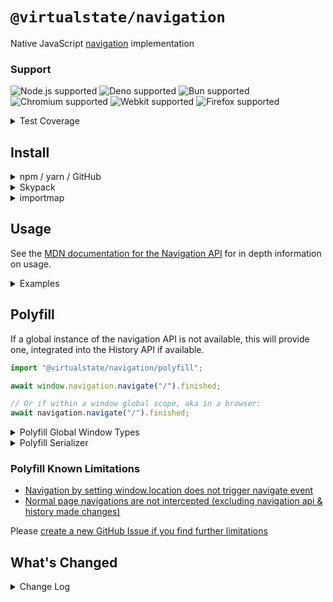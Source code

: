 # `@virtualstate/navigation`

Native JavaScript [navigation](https://html.spec.whatwg.org/multipage/nav-history-apis.html#navigation-api) implementation 

[//]: # (badges)

### Support

 ![Node.js supported](https://img.shields.io/badge/node-%3E%3D16.0.0-blue) ![Deno supported](https://img.shields.io/badge/deno-%3E%3D1.17.0-blue) ![Bun supported](https://img.shields.io/badge/bun-%3E%3D0.1.11-blue) ![Chromium supported](https://img.shields.io/badge/chromium-%3E%3D98.0.4695.0-blue) ![Webkit supported](https://img.shields.io/badge/webkit-%3E%3D15.4-blue) ![Firefox supported](https://img.shields.io/badge/firefox-%3E%3D94.0.1-blue)

 <details><summary>Test Coverage</summary>

 ![Web Platform Tests 140/277](https://img.shields.io/badge/Web%20Platform%20Tests-140%2F277-brightgreen) ![92.86%25 lines covered](https://img.shields.io/badge/lines-92.86%25-brightgreen) ![92.86%25 statements covered](https://img.shields.io/badge/statements-92.86%25-brightgreen) ![83.11%25 functions covered](https://img.shields.io/badge/functions-83.11%25-brightgreen) ![83.02%25 branches covered](https://img.shields.io/badge/branches-83.02%25-brightgreen) 

</details>

[//]: # (badges)

## Install 


<details><summary>npm / yarn / GitHub</summary>


- [Package Registry Link - GitHub](https://github.com/virtualstate/navigation/packages)
- [Package Registry Link - npm](https://www.npmjs.com/package/@virtualstate/navigation)

```
npm i --save @virtualstate/navigation
```

_Or_

```
yarn add @virtualstate/navigation
```

Then

```typescript
import { Navigation } from "@virtualstate/navigation";
```
</details>

<details><summary>Skypack</summary>

- [Package Registry Link - Skypack](https://www.skypack.dev/view/@virtualstate/navigation)

```typescript
const { Navigation } = await import("https://cdn.skypack.dev/@virtualstate/navigation");
```

_Or_

```typescript
import { Navigation } from "https://cdn.skypack.dev/@virtualstate/navigation";
```
</details>

<details><summary>importmap</summary>

[`importmap` documentation](https://developer.mozilla.org/en-US/docs/Web/HTML/Element/script/type/importmap)

```html
<script type="importmap">
    {  
        "imports": {
            "@virtualstate/navigation": "https://cdn.skypack.dev/@virtualstate/navigation"
        }
    }
</script>
<script type="module">
    import { Navigation } from "@virtualstate/navigation"
</script>
```
</details>

## Usage

See the [MDN documentation for the Navigation API](https://developer.mozilla.org/en-US/docs/Web/API/Navigation_API) for in depth information on usage. 

<details><summary>Examples</summary>

## Navigation

```typescript
import { Navigation } from "@virtualstate/navigation";

const navigation = new Navigation();

// Set initial url
navigation.navigate("/");

navigation.navigate("/skipped");

// Use .finished to wait for the transition to complete
await navigation.navigate("/awaited").finished;

```

## Waiting for events

```typescript
import { Navigation } from "@virtualstate/navigation";

const navigation = new Navigation();

navigation.addEventListener("navigate", async ({ destination, preventDefault }) => {
    if (new URL(destination.url).pathname === "/disallow") {
        preventDefault();
    }
});

await navigation.navigate("/allowed").finished; // Resolves
await navigation.navigate("/disallow").finished; // Rejects

```

## Transitions

```typescript
import { Navigation } from "@virtualstate/navigation";
import { loadPhotoIntoCache } from "./cache";

const navigation = new Navigation();

navigation.addEventListener("navigate", async ({ destination, intercept }) => {
    intercept({
        async handler() {
            await loadPhotoIntoCache(destination.url)
        }
    });
});
```

## URLPattern

You can match `destination.url` using [`URLPattern`](https://developer.mozilla.org/en-US/docs/Web/API/URL_Pattern_API)

```typescript
import {Navigation} from "@virtualstate/navigation";
import {URLPattern} from "urlpattern-polyfill";

const navigation = new Navigation();

navigation.addEventListener("navigate", async ({destination, intercept}) => {
    const pattern = new URLPattern({ pathname: "/books/:id" });
    const match = pattern.exec(destination.url);
    if (match) {
        intercept({
            handler: transition
        });
    }

    async function transition() {
        console.log("load book", match.pathname.groups.id)
    }
});

navigation.navigate("/book/1");
```

## State

```typescript

import { Navigation } from "@virtualstate/navigation";

const navigation = new Navigation();

navigation.addEventListener("currententrychange", () => {
    console.log({ updatedState: navigation.currentEntry?.getState() });
});

await navigation.updateCurrentEntry({
    state: {
        items: [
            "first",
            "second"
        ],
        index: 0
    }
}).finished;

await navigation.updateCurrentEntry({
    state: {
        ...navigation.currentEntry.getState(),
        index: 1
    }
}).finished;
```
</details>

## Polyfill

If a global instance of the navigation API is not available, this will provide one, integrated into the History API if available. 

```typescript
import "@virtualstate/navigation/polyfill";

await window.navigation.navigate("/").finished;

// Or if within a window global scope, aka in a browser:
await navigation.navigate("/").finished;
```

<details><summary>Polyfill Global Window Types</summary>

See [`@types/dom-navigation`](https://github.com/DefinitelyTyped/DefinitelyTyped/blob/master/types/dom-navigation/package.json) for a standardised type definition for the Navigation API
which can be utilised alongside this polyfill.

```bash
yarn add --dev @types/dom-navigation
```

This should then be included as a type in your `tsconfig.json`:

```json
{
  "compilerOptions": {
    "types": [
      "dom-navigation"
    ]
  }
}
```

</details>

<details><summary>Polyfill Serializer</summary>

You may want to set a custom serializer to store state in history

The default serializer is [JSON](https://developer.mozilla.org/en-US/docs/Web/JavaScript/Reference/Global_Objects/JSON)

In the past, a [structured clone like serializer](https://www.npmjs.com/package/@ungap/structured-clone) was used. This may be useful for you if 
you're using native types rather than just JSON compatible values.

An example of making use of a custom serializer with the polyfill:

```typescript
import { setSerializer } from "@virtualstate/navigation/polyfill";
import { serialize, deserialize } from "@ungap/structured-clone";

setSerializer({
    stringify(value) {
        return serialize(value)
    },
    parse(value) {
        return deserialize(value)
    }
});
```

</details>

### Polyfill Known Limitations 

- [Navigation by setting window.location does not trigger navigate event](https://github.com/virtualstate/navigation/issues/27)
- [Normal page navigations are not intercepted (excluding navigation api & history made changes)](https://github.com/virtualstate/navigation/issues/26)

Please [create a new GitHub Issue if you find further limitations](https://github.com/virtualstate/navigation/issues)

## What's Changed

<details><summary>Change Log</summary>

- (1.0.1-alpha.206) Updated default serializer for polyfill to JSON [PR #35](https://github.com/virtualstate/navigation/pull/35)
- (1.0.1-alpha.207) Use `!Object.hasOwn(globalThis, 'navigation')` for existing global check [PR #36](https://github.com/virtualstate/navigation/pull/36)
- (1.0.1-alpha.207) Update documentation to match latest spec [Issue #37](https://github.com/virtualstate/navigation/issues/37)
- (1.0.1-alpha.207) Include warning for old signature usage [Issue #37](https://github.com/virtualstate/navigation/issues/37)
- (1.0.1-alpha.208) Correct `navigation.transition.from`, now derived from `navigation.currentEntry` at the start of transition [Issue #31](https://github.com/virtualstate/navigation/issues/31)
- (1.0.1-alpha.208) Ignore anchor elements with `target="otherWindow"` [Issue #38](https://github.com/virtualstate/navigation/issues/38)

</details>